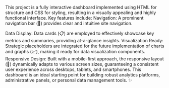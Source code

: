This project is a fully interactive dashboard implemented using HTML for structure and CSS for styling, resulting in a visually appealing and highly functional interface. Key features include:
Navigation: A prominent navigation bar (🔗) provides clear and intuitive site navigation.

Data Display: Data cards (📋) are employed to effectively showcase key metrics and summaries, providing at-a-glance insights.
Visualization Ready: Strategic placeholders are integrated for the future implementation of charts and graphs (📈), making it ready for data visualization components.
Responsive Design: Built with a mobile-first approach, the responsive layout (📱) dynamically adapts to various screen sizes, guaranteeing a consistent user experience across desktops, tablets, and smartphones.
This dashboard is an ideal starting point for building robust analytics platforms, administrative panels, or personal data management tools. ✨
